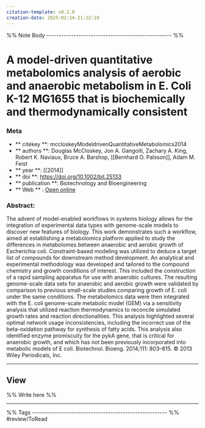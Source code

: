 ```yaml
---
citation-template: v0.2.0
creation-date: 2025:02:14-21:22:19
---
```


%% Note Body --------------------------------------------------- %%
# A model-driven quantitative metabolomics analysis of aerobic and anaerobic metabolism in E. Coli K-12 MG1655 that is biochemically and thermodynamically consistent

### Meta
- ** citekey **: mccloskeyModeldrivenQuantitativeMetabolomics2014
- ** authors **: Douglas McCloskey, Jon A. Gangoiti, Zachary A. King, Robert K. Naviaux, Bruce A. Barshop, [[Bernhard O. Palsson]], Adam M. Feist
- ** year **: [[2014]]
- ** doi **: https://doi.org/10.1002/bit.25133
- ** publication **: Biotechnology and Bioengineering
- ** Web ** : [Open online](https://onlinelibrary.wiley.com/doi/abs/10.1002/bit.25133)


### Abstract:
The advent of model-enabled workflows in systems biology allows for the integration of experimental data types with genome-scale models to discover new features of biology. This work demonstrates such a workflow, aimed at establishing a metabolomics platform applied to study the differences in metabolomes between anaerobic and aerobic growth of Escherichia coli. Constraint-based modeling was utilized to deduce a target list of compounds for downstream method development. An analytical and experimental methodology was developed and tailored to the compound chemistry and growth conditions of interest. This included the construction of a rapid sampling apparatus for use with anaerobic cultures. The resulting genome-scale data sets for anaerobic and aerobic growth were validated by comparison to previous small-scale studies comparing growth of E. coli under the same conditions. The metabolomics data were then integrated with the E. coli genome-scale metabolic model (GEM) via a sensitivity analysis that utilized reaction thermodynamics to reconcile simulated growth rates and reaction directionalities. This analysis highlighted several optimal network usage inconsistencies, including the incorrect use of the beta-oxidation pathway for synthesis of fatty acids. This analysis also identified enzyme promiscuity for the pykA gene, that is critical for anaerobic growth, and which has not been previously incorporated into metabolic models of E coli. Biotechnol. Bioeng. 2014;111: 803–815. © 2013 Wiley Periodicals, Inc.

___

## View

%% Write here %%





___
%% Tags  ------------------------------------------------------- %%
#review/ToRead